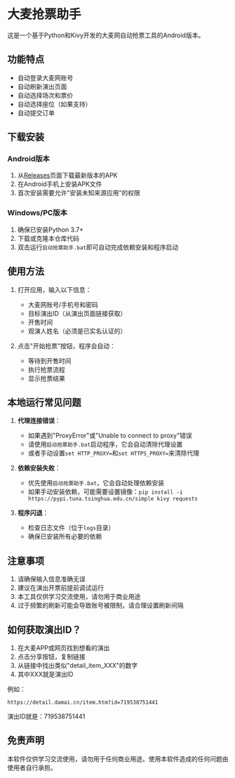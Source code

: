 # 大麦抢票助手

这是一个基于Python和Kivy开发的大麦网自动抢票工具的Android版本。

## 功能特点

- 自动登录大麦网账号
- 自动刷新演出页面
- 自动选择场次和票价
- 自动选择座位（如果支持）
- 自动提交订单

## 下载安装

### Android版本

1. 从[Releases](https://github.com/JACK-bopp/amai-ticket-assistant/releases)页面下载最新版本的APK
2. 在Android手机上安装APK文件
3. 首次安装需要允许"安装未知来源应用"的权限

### Windows/PC版本

1. 确保已安装Python 3.7+
2. 下载或克隆本仓库代码
3. 双击运行`启动抢票助手.bat`即可自动完成依赖安装和程序启动

## 使用方法

1. 打开应用，输入以下信息：
   - 大麦网账号/手机号和密码
   - 目标演出ID（从演出页面链接获取）
   - 开售时间
   - 观演人姓名（必须是已实名认证的）

2. 点击"开始抢票"按钮，程序会自动：
   - 等待到开售时间
   - 执行抢票流程
   - 显示抢票结果

## 本地运行常见问题

1. **代理连接错误**：
   - 如果遇到"ProxyError"或"Unable to connect to proxy"错误
   - 请使用`启动抢票助手.bat`启动程序，它会自动清除代理设置
   - 或者手动设置`set HTTP_PROXY=`和`set HTTPS_PROXY=`来清除代理

2. **依赖安装失败**：
   - 优先使用`启动抢票助手.bat`，它会自动处理依赖安装
   - 如果手动安装依赖，可能需要设置镜像：`pip install -i https://pypi.tuna.tsinghua.edu.cn/simple kivy requests`

3. **程序闪退**：
   - 检查日志文件（位于`logs`目录）
   - 确保已安装所有必要的依赖

## 注意事项

1. 请确保输入信息准确无误
2. 建议在演出开票前提前调试运行
3. 本工具仅供学习交流使用，请勿用于商业用途
4. 过于频繁的刷新可能会导致账号被限制，请合理设置刷新间隔

## 如何获取演出ID？

1. 在大麦APP或网页找到想看的演出
2. 点击分享按钮，复制链接
3. 从链接中找出类似"detail_item_XXX"的数字
4. 其中XXX就是演出ID

例如：
```
https://detail.damai.cn/item.htm?id=719538751441
```
演出ID就是：719538751441

## 免责声明

本软件仅供学习交流使用，请勿用于任何商业用途。使用本软件造成的任何问题由使用者自行承担。 